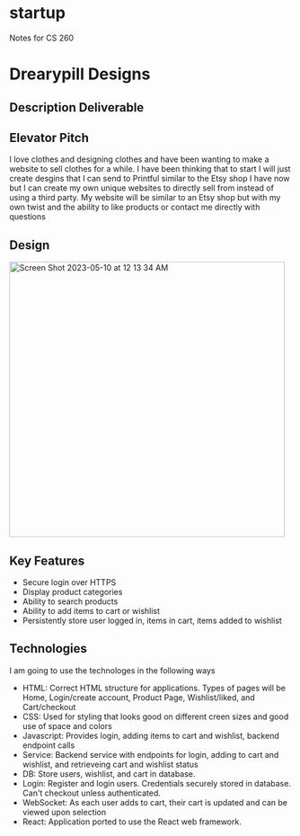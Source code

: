 # startup
Notes for CS 260
# Drearypill Designs

## Description Deliverable

## Elevator Pitch

I love clothes and designing clothes and have been wanting to make a website to sell clothes for a while. I have been thinking that to start I will just create desgins that I can send to Printful similar to the Etsy shop I have now but I can create my own unique websites to directly sell from instead of using a third party. My website will be similar to an Etsy shop but with my own twist and the ability to like products or contact me directly with questions

## Design
<img width="490" alt="Screen Shot 2023-05-10 at 12 13 34 AM" src="https://github.com/drearypill/startup/assets/129228083/48e38977-df13-4bc6-afec-2263cbabee2a">

## Key Features

- Secure login over HTTPS
- Display product categories
- Ability to search products
- Ability to add items to cart or wishlist
- Persistently store user logged in, items in cart, items added to wishlist

## Technologies
I am going to use the technologes in the following ways

- HTML: Correct HTML structure for applications. Types of pages will be Home, Login/create account, Product Page, Wishlist/liked, and Cart/checkout
- CSS: Used for styling that looks good on different creen sizes and good use of space and colors
- Javascript: Provides login, adding items to cart and wishlist, backend endpoint calls
- Service: Backend service with endpoints for login, adding to cart and wishlist, and retrieveing cart and wishlist status
- DB: Store users, wishlist, and cart in database.
- Login: Register and login users. Credentials securely stored in database. Can't checkout unless authenticated.
- WebSocket: As each user adds to cart, their cart is updated and can be viewed upon selection
- React: Application ported to use the React web framework.
